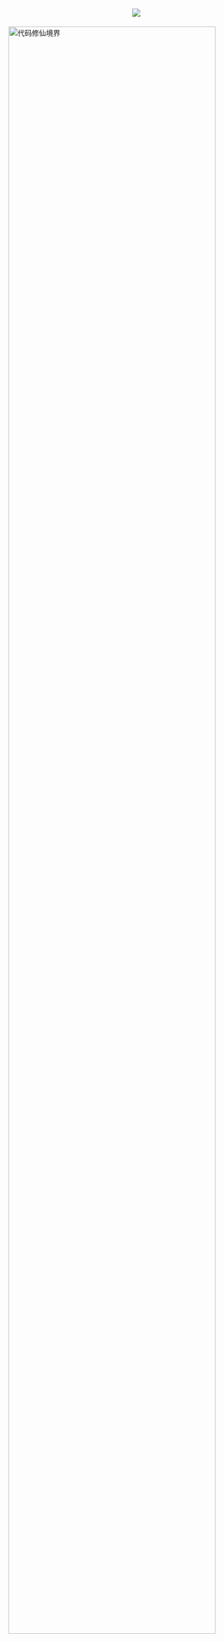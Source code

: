 <!-- 打字动效 -->
<h1 align="center">
  <a>
    <img src="https://readme-typing-svg.herokuapp.com/?lines=console.log(一名小菜鸡的主页)&center=true&size=26&color=302755">
  </a>
</h1>

<img style="width: 90%" src="https://github-immortality.vercel.app/api?username=sky22333" alt="代码修仙境界"></img>
